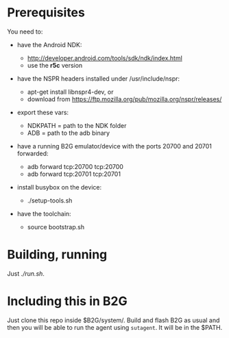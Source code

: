 # Prerequisites

You need to:

* have the Android NDK:
    * http://developer.android.com/tools/sdk/ndk/index.html
    * use the **r5c** version

* have the NSPR headers installed under /usr/include/nspr:
    * apt-get install libnspr4-dev, or
    * download from https://ftp.mozilla.org/pub/mozilla.org/nspr/releases/

* export these vars:
    * NDKPATH = path to the NDK folder
    * ADB = path to the adb binary

* have a running B2G emulator/device with the ports 20700 and 20701 forwarded:
    * adb forward tcp:20700 tcp:20700
    * adb forward tcp:20701 tcp:20701

* install busybox on the device:
    * ./setup-tools.sh

* have the toolchain:
    * source bootstrap.sh

# Building, running

Just *./run.sh*.

# Including this in B2G

Just clone this repo inside $B2G/system/. Build and flash B2G as usual
and then you will be able to run the agent using `sutagent`. It will be
in the $PATH.
